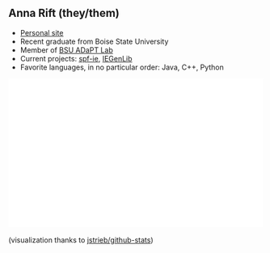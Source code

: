 ## Anna Rift (they/them)


- [Personal site](https://riftEmber.com)
- Recent graduate from Boise State University
- Member of [BSU ADaPT Lab](https://boisestate-adaptlab.github.io)
- Current projects: [spf-ie](https://github.com/BoiseState-AdaptLab/spf-ie), [IEGenLib](https://github.com/BoiseState-AdaptLab/IEGenLib)
- Favorite languages, in no particular order: Java, C++, Python


![GitHub contribution statistics visualization](https://github.com/riftEmber/github-stats/blob/master/generated/overview.svg)

(visualization thanks to [jstrieb/github-stats](https://github.com/jstrieb/github-stats))
